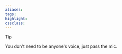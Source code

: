 ```yaml
---
aliases:  
tags:
highlight:  
cssclass:
---
```


> [!tip]
> You don't need to be anyone's voice, just pass the mic.
